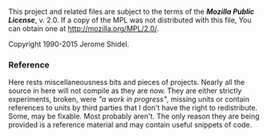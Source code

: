 This project and related files are subject to the terms of the **_Mozilla Public License_**, 
v. 2.0. If a copy of the MPL was not distributed with this file, You can obtain one at 
http://mozilla.org/MPL/2.0/.

Copyright 1990-2015 Jerome Shidel.

### Reference 

Here rests miscellaneousness bits and pieces of projects. Nearly all the source in here will not 
compile as they are now. They are either strictly experiments, broken, were _"a work in progress"_, 
missing units or contain references to units by third parties that I don't have the right to redistribute.
Some, may be fixable. Most probably aren't. The only reason they are being provided is
a reference material and may contain useful snippets of code.  

